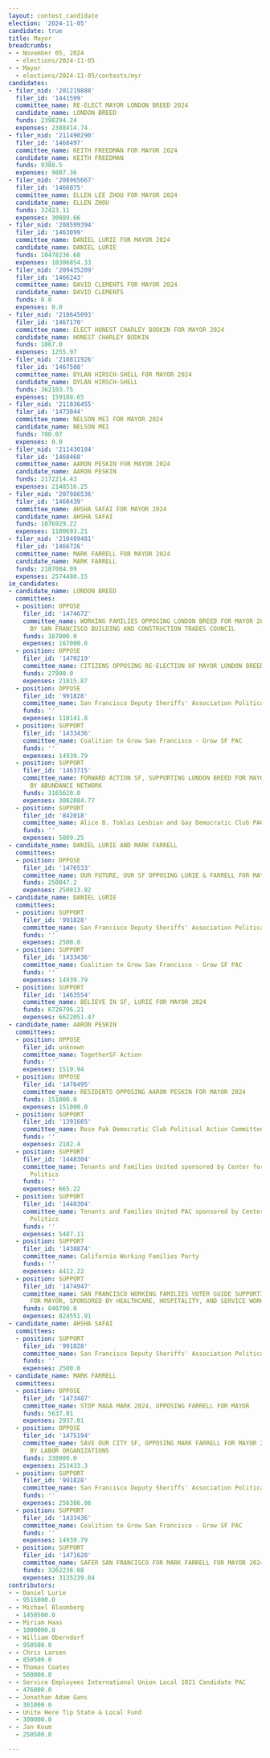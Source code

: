 ```yaml
---
layout: contest_candidate
election: '2024-11-05'
candidate: true
title: Mayor
breadcrumbs:
- - November 05, 2024
  - elections/2024-11-05
- - Mayor
  - elections/2024-11-05/contests/myr
candidates:
- filer_nid: '201219888'
  filer_id: '1441599'
  committee_name: RE-ELECT MAYOR LONDON BREED 2024
  candidate_name: LONDON BREED
  funds: 2398294.24
  expenses: 2388414.74
- filer_nid: '211490290'
  filer_id: '1468497'
  committee_name: KEITH FREEDMAN FOR MAYOR 2024
  candidate_name: KEITH FREEDMAN
  funds: 9388.5
  expenses: 9807.36
- filer_nid: '208965667'
  filer_id: '1466075'
  committee_name: ELLEN LEE ZHOU FOR MAYOR 2024
  candidate_name: ELLEN ZHOU
  funds: 32423.11
  expenses: 30889.66
- filer_nid: '208599394'
  filer_id: '1463099'
  committee_name: DANIEL LURIE FOR MAYOR 2024
  candidate_name: DANIEL LURIE
  funds: 10478236.68
  expenses: 10306854.33
- filer_nid: '209435209'
  filer_id: '1466243'
  committee_name: DAVID CLEMENTS FOR MAYOR 2024
  candidate_name: DAVID CLEMENTS
  funds: 0.0
  expenses: 0.0
- filer_nid: '210645093'
  filer_id: '1467170'
  committee_name: ELECT HONEST CHARLEY BODKIN FOR MAYOR 2024
  candidate_name: HONEST CHARLEY BODKIN
  funds: 1067.0
  expenses: 1255.97
- filer_nid: '210811926'
  filer_id: '1467508'
  committee_name: DYLAN HIRSCH-SHELL FOR MAYOR 2024
  candidate_name: DYLAN HIRSCH-SHELL
  funds: 362103.75
  expenses: 159188.65
- filer_nid: '211836455'
  filer_id: '1473044'
  committee_name: NELSON MEI FOR MAYOR 2024
  candidate_name: NELSON MEI
  funds: 700.07
  expenses: 0.0
- filer_nid: '211430184'
  filer_id: '1468468'
  committee_name: AARON PESKIN FOR MAYOR 2024
  candidate_name: AARON PESKIN
  funds: 2172214.43
  expenses: 2148516.25
- filer_nid: '207986536'
  filer_id: '1460439'
  committee_name: AHSHA SAFAI FOR MAYOR 2024
  candidate_name: AHSHA SAFAI
  funds: 1076929.22
  expenses: 1100693.21
- filer_nid: '210489481'
  filer_id: '1466726'
  committee_name: MARK FARRELL FOR MAYOR 2024
  candidate_name: MARK FARRELL
  funds: 2187084.09
  expenses: 2574480.15
ie_candidates:
- candidate_name: LONDON BREED
  committees:
  - position: OPPOSE
    filer_id: '1474672'
    committee_name: WORKING FAMILIES OPPOSING LONDON BREED FOR MAYOR 2024 SPONSORED
      BY SAN FRANCISCO BUILDING AND CONSTRUCTION TRADES COUNCIL
    funds: 167000.0
    expenses: 167000.0
  - position: OPPOSE
    filer_id: '1470219'
    committee_name: CITIZENS OPPOSING RE-ELECTION OF MAYOR LONDON BREED 2024
    funds: 27990.0
    expenses: 21815.87
  - position: OPPOSE
    filer_id: '991828'
    committee_name: San Francisco Deputy Sheriffs' Association Political Action Committee
    funds: ''
    expenses: 110141.8
  - position: SUPPORT
    filer_id: '1433436'
    committee_name: Coalition to Grow San Francisco - Grow SF PAC
    funds: ''
    expenses: 14939.79
  - position: SUPPORT
    filer_id: '1463715'
    committee_name: FORWARD ACTION SF, SUPPORTING LONDON BREED FOR MAYOR 2024, SPONSORED
      BY ABUNDANCE NETWORK
    funds: 3165620.0
    expenses: 3082084.77
  - position: SUPPORT
    filer_id: '842018'
    committee_name: Alice B. Toklas Lesbian and Gay Democratic Club PAC
    funds: ''
    expenses: 5809.25
- candidate_name: DANIEL LURIE AND MARK FARRELL
  committees:
  - position: OPPOSE
    filer_id: '1476533'
    committee_name: OUR FUTURE, OUR SF OPPOSING LURIE & FARRELL FOR MAYOR 2024
    funds: 250847.2
    expenses: 250013.82
- candidate_name: DANIEL LURIE
  committees:
  - position: SUPPORT
    filer_id: '991828'
    committee_name: San Francisco Deputy Sheriffs' Association Political Action Committee
    funds: ''
    expenses: 2500.0
  - position: SUPPORT
    filer_id: '1433436'
    committee_name: Coalition to Grow San Francisco - Grow SF PAC
    funds: ''
    expenses: 14939.79
  - position: SUPPORT
    filer_id: '1463554'
    committee_name: BELIEVE IN SF, LURIE FOR MAYOR 2024
    funds: 6726796.21
    expenses: 6622051.47
- candidate_name: AARON PESKIN
  committees:
  - position: OPPOSE
    filer_id: unknown
    committee_name: TogetherSF Action
    funds: ''
    expenses: 1519.94
  - position: OPPOSE
    filer_id: '1476495'
    committee_name: RESIDENTS OPPOSING AARON PESKIN FOR MAYOR 2024
    funds: 151000.0
    expenses: 151000.0
  - position: SUPPORT
    filer_id: '1391665'
    committee_name: Rose Pak Democratic Club Political Action Committee
    funds: ''
    expenses: 2102.4
  - position: SUPPORT
    filer_id: '1448304'
    committee_name: Tenants and Families United sponsored by Center for Empowered
      Politics
    funds: ''
    expenses: 665.22
  - position: SUPPORT
    filer_id: '1448304'
    committee_name: Tenants and Families United PAC sponsored by Center for Empowered
      Politics
    funds: ''
    expenses: 5487.11
  - position: SUPPORT
    filer_id: '1438874'
    committee_name: California Working Families Party
    funds: ''
    expenses: 4412.22
  - position: SUPPORT
    filer_id: '1474947'
    committee_name: SAN FRANCISCO WORKING FAMILIES VOTER GUIDE SUPPORTING AARON PESKIN
      FOR MAYOR, SPONSORED BY HEALTHCARE, HOSPITALITY, AND SERVICE WORKERS UNIONS
    funds: 840700.0
    expenses: 824551.91
- candidate_name: AHSHA SAFAI
  committees:
  - position: SUPPORT
    filer_id: '991828'
    committee_name: San Francisco Deputy Sheriffs' Association Political Action Committee
    funds: ''
    expenses: 2500.0
- candidate_name: MARK FARRELL
  committees:
  - position: OPPOSE
    filer_id: '1473487'
    committee_name: STOP MAGA MARK 2024, OPPOSING FARRELL FOR MAYOR
    funds: 5637.01
    expenses: 2937.01
  - position: OPPOSE
    filer_id: '1475194'
    committee_name: SAVE OUR CITY SF, OPPOSING MARK FARRELL FOR MAYOR 2024 - SPONSORED
      BY LABOR ORGANIZATIONS
    funds: 338000.0
    expenses: 253433.3
  - position: SUPPORT
    filer_id: '991828'
    committee_name: San Francisco Deputy Sheriffs' Association Political Action Committee
    funds: ''
    expenses: 256386.86
  - position: SUPPORT
    filer_id: '1433436'
    committee_name: Coalition to Grow San Francisco - Grow SF PAC
    funds: ''
    expenses: 14939.79
  - position: SUPPORT
    filer_id: '1471628'
    committee_name: SAFER SAN FRANCISCO FOR MARK FARRELL FOR MAYOR 2024
    funds: 3262236.08
    expenses: 3135239.84
contributors:
- - Daniel Lurie
  - 9515000.0
- - Michael Bloomberg
  - 1450500.0
- - Miriam Haas
  - 1000000.0
- - William Oberndorf
  - 950500.0
- - Chris Larsen
  - 850500.0
- - Thomas Coates
  - 500000.0
- - Service Employees International Union Local 1021 Candidate PAC
  - 476000.0
- - Jonathan Adam Gans
  - 301000.0
- - Unite Here Tip State & Local Fund
  - 300000.0
- - Jan Koum
  - 250500.0

---
```


